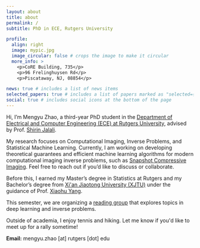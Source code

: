 ```yaml
---
layout: about
title: about
permalink: /
subtitle: PhD in ECE, Rutgers University

profile:
  align: right
  image: mypic.jpg
  image_circular: false # crops the image to make it circular
  more_info: >
    <p>CoRE Building, 735</p>
    <p>96 Frelinghuysen Rd</p>
    <p>Piscataway, NJ, 08854</p>

news: true # includes a list of news items
selected_papers: true # includes a list of papers marked as "selected={true}"
social: true # includes social icons at the bottom of the page
---
```



Hi, I’m Mengyu Zhao, a third-year PhD student in the [Department of Electrical and Computer Engineering (ECE) at Rutgers University](https://www.ece.rutgers.edu/), advised by Prof. [Shirin Jalali](https://sites.google.com/site/shirinjalali/home).

My research focuses on Computational Imaging, Inverse Problems, and Statistical Machine Learning. Currently, I am working on developing theoretical guarantees and efficient machine learning algorithms for modern computational imaging inverse problems, such as [Snapshot Compressive Imaging](https://en.wikipedia.org/wiki/Snapshot_hyperspectral_imaging). Feel free to reach out if you’d like to discuss or collaborate.

Before this, I earned my Master’s degree in Statistics at Rutgers and my Bachelor’s degree from [Xi'an Jiaotong University (XJTU)](http://en.xjtu.edu.cn/) under the guidance of Prof. [Xiaohu Yang](https://gr.xjtu.edu.cn/web/xiaohuyang).

This semester, we are organizing a [reading group](https://sites.google.com/view/readinggroupforinverseprob/about) that explores topics in deep learning and inverse problems.

Outside of academia, I enjoy tennis and hiking. Let me know if you'd like to meet up for a rally sometime!

**Email:** mengyu.zhao [at] rutgers [dot] edu
